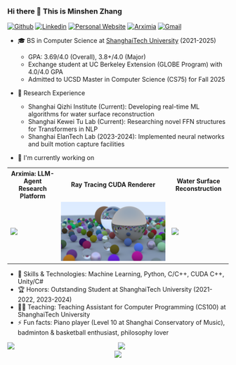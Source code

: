### Hi there 👋 This is Minshen Zhang
[![Github](https://img.shields.io/badge/-Github-000?style=flat&logo=Github&logoColor=white)](https://github.com/alexzms)
[![Linkedin](https://img.shields.io/badge/-LinkedIn-blue?style=flat&logo=Linkedin&logoColor=white)](https://www.linkedin.com/in/minshen-zhang-416a0b291/)
[![Personal Website](https://img.shields.io/badge/-Website-47CCCC?style=flat&logo=Google-Chrome&logoColor=white)](https://alexzms.github.io)
[![Arximia](https://img.shields.io/badge/-Arximia-FF4088?style=flat&logo=Vercel&logoColor=white)](https://arximia.com)
[![Gmail](https://img.shields.io/badge/-Gmail-c14438?style=flat&logo=Gmail&logoColor=white)](mailto:alexzhangminshen@gmail.com)

- 🎓 BS in Computer Science at [ShanghaiTech University](https://www.shanghaitech.edu.cn/eng/) (2021-2025) 
  - GPA: 3.69/4.0 (Overall), 3.8+/4.0 (Major)
  - Exchange student at UC Berkeley Extension (GLOBE Program) with 4.0/4.0 GPA
  - Admitted to UCSD Master in Computer Science (CS75) for Fall 2025

- 🔬 Research Experience
  - Shanghai Qizhi Institute (Current): Developing real-time ML algorithms for water surface reconstruction
  - Shanghai Kewei Tu Lab (Current): Researching novel FFN structures for Transformers in NLP
  - Shanghai ElanTech Lab (2023-2024): Implemented neural networks and built motion capture facilities

- 🔭 I'm currently working on
<table style="width:100%; table-layout:fixed">
  <tr>
    <th>Arximia: LLM-Agent Research Platform</th>
    <th>Ray Tracing CUDA Renderer</th>
    <th>Water Surface Reconstruction</th>
  </tr>
  <tr>
    <td>
  <a href="https://arximia.com">
  	<img src="https://pic2.zhimg.com/80/v2-57b3c224d0d5e7c280a8ba45906b013d_1440w.webp" />
  </a>
  </td>
    <td>
  <a href="https://github.com/alexzms/raytracing_cuda">
  	<img src="https://github.com/alexzms/ray_tracing_cpp/blob/master/learning/fancy.png" />
  </a>
  </td>
    <td>
  <a href="https://github.com/alexzms/learn_cuda">
  	<img src="https://picx.zhimg.com/v2-bb7b3d18017c3099312aacf508574ac1_1440w.jpg?source=d16d100b" />
  </a>
  </td>
  </tr>
</table>

- 🌱 Skills & Technologies: Machine Learning, Python, C/C++, CUDA C++, Unity/C#
- 🏆 Honors: Outstanding Student at ShanghaiTech University (2021-2022, 2023-2024)
- 👨‍🏫 Teaching: Teaching Assistant for Computer Programming (CS100) at ShanghaiTech University
- ⚡ Fun facts: Piano player (Level 10 at Shanghai Conservatory of Music), badminton & basketball enthusiast, philosophy lover
<img src="https://media.giphy.com/media/WUlplcMpOCEmTGBtBW/giphy.gif" width="30">

<img width="50%" align="right" src="https://github-readme-stats.vercel.app/api?username=alexzms&show_icons=true&hide_border=true&icon_color=586069&title_color=a0a9af">

<div align="center"> <img src="https://github-readme-stats.vercel.app/api/top-langs/?username=alexzms&hide_title=true&hide_border=true&layout=compact&langs_count=6&text_color=000&icon_color=fff&bg_color=0,52fa5a,4dfcff,c64dff&theme=graywhite" /> </div>